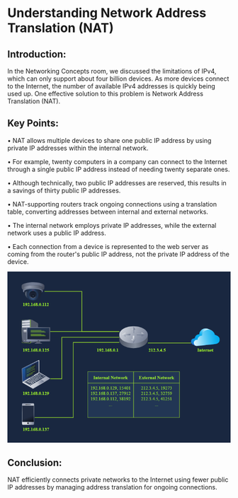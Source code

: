 # Understanding Network Address Translation (NAT) 

## Introduction: 
In the Networking Concepts room, we discussed the limitations of IPv4, which can only support about four billion devices. As more devices connect to the Internet, the number of available IPv4 addresses is quickly being used up. One effective solution to this problem is Network Address Translation (NAT). 

## Key Points: 

• NAT allows multiple devices to share one public IP address by using private IP addresses within the internal network. 

• For example, twenty computers in a company can connect to the Internet through a single public IP address instead of needing twenty separate ones. 

• Although technically, two public IP addresses are reserved, this results in a savings of thirty public IP addresses. 

• NAT-supporting routers track ongoing connections using a translation table, converting addresses between internal and external networks. 

• The internal network employs private IP addresses, while the external network uses a public IP address.

• Each connection from a device is represented to the web server as coming from the router's public IP address, not the private IP address of the device. 

![From Try Hack Me](image-5.png)

## Conclusion: 
NAT efficiently connects private networks to the Internet using fewer public IP addresses by managing address translation for ongoing connections.
